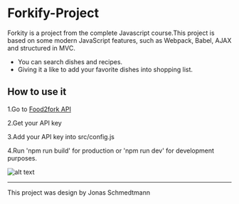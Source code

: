 # Forkify-Project

Forkity is a project from the complete Javascript course.This project is based on some modern JavaScript features, such as Webpack, Babel, AJAX and structured in MVC.

- You can search dishes and recipes.
- Giving it a like to add your favorite dishes into shopping list.


## How to use it

1.Go to [Food2fork API](https://food2fork.com/about/api)

2.Get your API key

3.Add your API key into src/config.js

4.Run 'npm run build' for production or 'npm run dev' for development purposes.

![alt text](http://i64.tinypic.com/k3lj7l.png "UI Forkify")

---

This project was design by Jonas Schmedtmann

